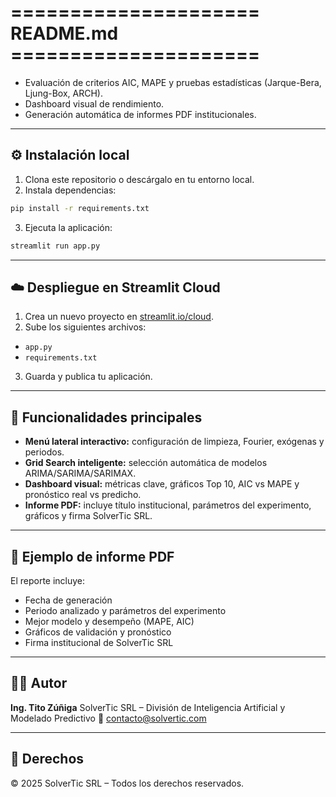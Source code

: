 # ===================== README.md =====================
- Evaluación de criterios AIC, MAPE y pruebas estadísticas (Jarque-Bera, Ljung-Box, ARCH).
- Dashboard visual de rendimiento.
- Generación automática de informes PDF institucionales.


---


## ⚙️ Instalación local


1. Clona este repositorio o descárgalo en tu entorno local.
2. Instala dependencias:
```bash
pip install -r requirements.txt
```
3. Ejecuta la aplicación:
```bash
streamlit run app.py
```


---


## ☁️ Despliegue en Streamlit Cloud


1. Crea un nuevo proyecto en [streamlit.io/cloud](https://streamlit.io/cloud).
2. Sube los siguientes archivos:
- `app.py`
- `requirements.txt`
3. Guarda y publica tu aplicación.


---


## 🧩 Funcionalidades principales


- **Menú lateral interactivo:** configuración de limpieza, Fourier, exógenas y periodos.
- **Grid Search inteligente:** selección automática de modelos ARIMA/SARIMA/SARIMAX.
- **Dashboard visual:** métricas clave, gráficos Top 10, AIC vs MAPE y pronóstico real vs predicho.
- **Informe PDF:** incluye título institucional, parámetros del experimento, gráficos y firma SolverTic SRL.


---


## 📄 Ejemplo de informe PDF
El reporte incluye:
- Fecha de generación
- Periodo analizado y parámetros del experimento
- Mejor modelo y desempeño (MAPE, AIC)
- Gráficos de validación y pronóstico
- Firma institucional de SolverTic SRL


---


## 👨‍💻 Autor
**Ing. Tito Zúñiga**
SolverTic SRL – División de Inteligencia Artificial y Modelado Predictivo
📧 contacto@solvertic.com


---


## 🏢 Derechos
© 2025 SolverTic SRL – Todos los derechos reservados.
